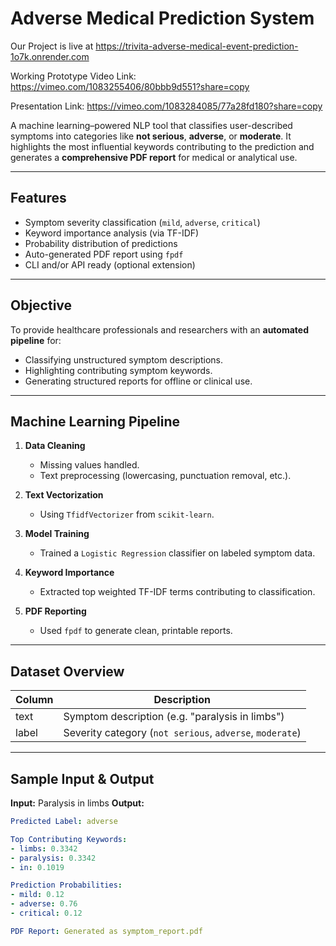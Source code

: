 #  Adverse Medical Prediction System


Our Project is live at https://trivita-adverse-medical-event-prediction-1o7k.onrender.com

Working Prototype Video Link: https://vimeo.com/1083255406/80bbb9d551?share=copy

Presentation Link: https://vimeo.com/1083284085/77a28fd180?share=copy

A machine learning–powered NLP tool that classifies user-described symptoms into categories like **not serious**, **adverse**, or **moderate**. It highlights the most influential keywords contributing to the prediction and generates a **comprehensive PDF report** for medical or analytical use.

---

##  Features

- Symptom severity classification (`mild`, `adverse`, `critical`)
- Keyword importance analysis (via TF-IDF)
- Probability distribution of predictions
- Auto-generated PDF report using `fpdf`
- CLI and/or API ready (optional extension)

---

##  Objective

To provide healthcare professionals and researchers with an **automated pipeline** for:

- Classifying unstructured symptom descriptions.
- Highlighting contributing symptom keywords.
- Generating structured reports for offline or clinical use.

---

##  Machine Learning Pipeline

1. **Data Cleaning**  
   - Missing values handled.
   - Text preprocessing (lowercasing, punctuation removal, etc.).

2. **Text Vectorization**  
   - Using `TfidfVectorizer` from `scikit-learn`.

3. **Model Training**  
   - Trained a `Logistic Regression` classifier on labeled symptom data.

4. **Keyword Importance**  
   - Extracted top weighted TF-IDF terms contributing to classification.

5. **PDF Reporting**  
   - Used `fpdf` to generate clean, printable reports.

---

## Dataset Overview

| Column | Description                     |
|--------|---------------------------------|
| text   | Symptom description (e.g. "paralysis in limbs") |
| label  | Severity category (`not serious`, `adverse`, `moderate`) |

---

## Sample Input & Output

**Input:**
Paralysis in limbs
**Output:**
```yaml
Predicted Label: adverse

Top Contributing Keywords:
- limbs: 0.3342
- paralysis: 0.3342
- in: 0.1019

Prediction Probabilities:
- mild: 0.12
- adverse: 0.76
- critical: 0.12

PDF Report: Generated as symptom_report.pdf
